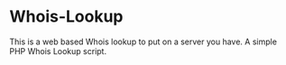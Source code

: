 # Whois-Lookup
This is a web based Whois lookup to put on a server you have.
A simple PHP Whois Lookup script. 
